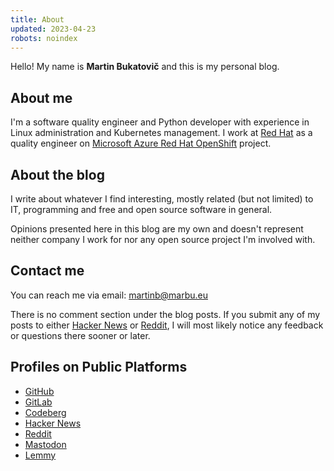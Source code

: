 ```yaml
---
title: About
updated: 2023-04-23
robots: noindex
---
```


Hello! My name is **Martin Bukatovič** and this is my personal blog.

## About me

I'm a software quality engineer and Python developer with experience in Linux
administration and Kubernetes management.
I work at [Red Hat](https://www.redhat.com/en) as a quality
engineer on [Microsoft Azure Red Hat
OpenShift](https://docs.openshift.com/aro/4/welcome/index.html) project.

## About the blog

I write about whatever I find interesting, mostly related (but not limited) to
IT, programming and free and open source software in general.

Opinions presented here in this blog are my own and doesn't represent neither
company I work for nor any open source project I'm involved with.

## Contact me

You can reach me via email: <martinb@marbu.eu>

There is no comment section under the blog posts.
If you submit any of my posts to either
[Hacker News](https://news.ycombinator.com/from?site=marbu.eu) or
[Reddit](https://www.reddit.com/domain/blog.marbu.eu/), I will most
likely notice any feedback or questions there sooner or later.

## Profiles on Public Platforms

<ul>
<li><a href="https://github.com/marbu" rel="me">GitHub</a></li>
<li><a href="https://gitlab.com/marbu" rel="me">GitLab</a></li>
<li><a href="https://codeberg.org/marbu" rel="me">Codeberg</a></li>
<li><a href="https://news.ycombinator.com/user?id=marbu" rel="me">Hacker News</a></li>
<li><a href="https://www.reddit.com/user/marbu-eu" rel="me">Reddit</a></li>
<li><a href="https://fosstodon.org/@marbu" rel="me">Mastodon</a></li>
<li><a href="https://discuss.tchncs.de/u/marbu" rel="me">Lemmy</a></li>
</ul>
